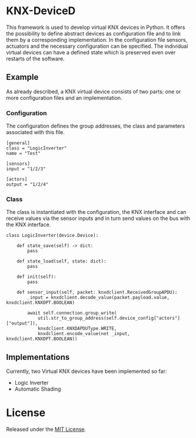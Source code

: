 # KNX-DeviceD
This framework is used to develop virtual KNX devices in Python. It offers the possibility to define abstract devices as configuration file and to link them by a corresponding implementation. In the configuration file sensors, actuators and the necessary configuration can be specified. The individual virtual devices can have a defined state which is preserved even over restarts of the software.

## Example
As already described, a KNX virtual device consists of two parts: one or more configuration files and an implementation.

### Configuration
The configuration defines the group addresses, the class and parameters associated with this file.

```
[general]
class = "LogicInverter"
name = "Test"

[sensors]
input = "1/2/3"

[actors]
output = "1/2/4"
```

### Class
The class is instantiated with the configuration, the KNX interface and can receive values via the sensor inputs and in turn send values on the bus with the KNX interface.

```
class LogicInverter(device.Device):

    def state_save(self) -> dict:
        pass

    def state_load(self, state: dict):
        pass

    def init(self):
        pass

    def sensor_input(self, packet: knxdclient.ReceivedGroupAPDU):
        _input = knxdclient.decode_value(packet.payload.value, knxdclient.KNXDPT.BOOLEAN)

        await self.connection.group_write(
            util.str_to_group_address(self.device_config["actors"]["output"]),
            knxdclient.KNXDAPDUType.WRITE,
            knxdclient.encode_value(not _input, knxdclient.KNXDPT.BOOLEAN))
```

## Implementations
Currently, two Virtual KNX devices have been implemented so far:
* Logic Inverter
* Automatic Shading

# License
Released under the [MIT License](LICENSE).

